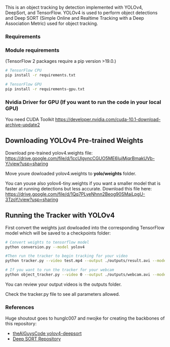 This is an object tracking by detection implemented with YOLOv4, DeepSort, and TensorFlow. YOLOv4 is used to perform object detections and Deep SORT (Simple Online and Realtime Tracking with a Deep Association Metric) used for object tracking.

### Requirements
### Module requirements
(TensorFlow 2 packages require a pip version >19.0.)
```bash
# TensorFlow CPU
pip install -r requirements.txt

# TensorFlow GPU
pip install -r requirements-gpu.txt
```
### Nvidia Driver for GPU (If you want to run the code in your local GPU)
You need CUDA Toolkit
https://developer.nvidia.com/cuda-10.1-download-archive-update2

## Downloading YOLOv4 Pre-trained Weights
Download pre-trained yolov4.weights file: https://drive.google.com/file/d/1ccUlgyncCGUO5ME6IujMjqrBmakUVb-Y/view?usp=sharing

Move youre dowloaded yolov4.weights to **yolo/weights** folder.

You can youse also yolov4-tiny.weights if you want a smaller model that is faster at running detections but less accurate. Download this file here: https://drive.google.com/file/d/1Qq7PLyeNhnn2Beog90SMaiLpgU-3TzoY/view?usp=sharing

## Running the Tracker with YOLOv4
First convert the weights just dowloaded into the corresponding TensorFlow model which will be saved to a checkpoints folder:
```bash
# Convert weights to tensorflow model
python conversion.py --model yolov4 

#Then run the tracker to begin tracking for your video
python tracker.py --video test.mp4 --output ./outputs/result.avi --model yolov4

# If you want to run the tracker for your webcam
python object_tracker.py --video 0 --output ./outputs/webcam.avi --model yolov4
```

You can review your output videos is the outputs folder.

Check the tracker.py file to see all parameters allowed.  

### References  

   Huge shoutout goes to hunglc007 and nwojke for creating the backbones of this repository:
  * [theAIGuysCode yolov4-deepsort](https://github.com/theAIGuysCode/yolov4-deepsort)
  * [Deep SORT Repository](https://github.com/nwojke/deep_sort)
